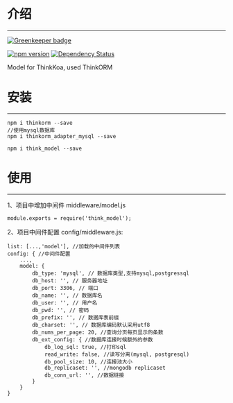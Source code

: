 # 介绍
-----

[![Greenkeeper badge](https://badges.greenkeeper.io/thinkkoa/think_model.svg)](https://greenkeeper.io/)

[![npm version](https://badge.fury.io/js/think_model.svg)](https://badge.fury.io/js/think_model)
[![Dependency Status](https://david-dm.org/thinkkoa/think_model.svg)](https://david-dm.org/thinkkoa/think_model)

Model for ThinkKoa, used ThinkORM

# 安装
-----

```
npm i thinkorm --save
//使用mysql数据库
npm i thinkorm_adapter_mysql --save

npm i think_model --save
```

# 使用
-----

1、项目中增加中间件 middleware/model.js
```
module.exports = require('think_model');
```

2、项目中间件配置 config/middleware.js:
```
list: [...,'model'], //加载的中间件列表
config: { //中间件配置
    ...,
    model: {
        db_type: 'mysql', // 数据库类型,支持mysql,postgressql
        db_host: '', // 服务器地址
        db_port: 3306, // 端口
        db_name: '', // 数据库名
        db_user: '', // 用户名
        db_pwd: '', // 密码
        db_prefix: '', // 数据库表前缀
        db_charset: '', // 数据库编码默认采用utf8
        db_nums_per_page: 20, //查询分页每页显示的条数
        db_ext_config: { //数据库连接时候额外的参数
            db_log_sql: true, //打印sql
            read_write: false, //读写分离(mysql, postgresql)
            db_pool_size: 10, //连接池大小
            db_replicaset: '', //mongodb replicaset
            db_conn_url: '', //数据链接
        } 
    }
}
```